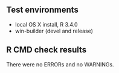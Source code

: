 ## Test environments
* local OS X install, R 3.4.0
* win-builder (devel and release)

## R CMD check results
There were no ERRORs and no WARNINGs.
